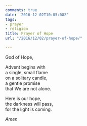 ```yaml
---
comments: true
date: '2016-12-02T10:05:08Z'
tags:
- prayer
- religion
title: Prayer of Hope
url: "/2016/12/02/prayer-of-hope/"

---
```

God of Hope,

Advent begins with  
a single, small flame  
on a solitary candle,  
a gentle promise  
that We are not alone.

Here is our hope,  
the darkness will pass,  
for the light is coming.

*Amen*
